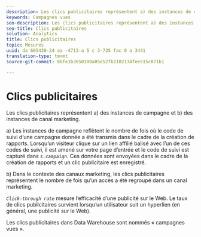 ```yaml
---
description: Les clics publicitaires représentent a) des instances de campagne et b) des instances de canal marketing.
keywords: Campagnes vues
seo-description: Les clics publicitaires représentent a) des instances de campagne et b) des instances de canal marketing.
seo-title: Clics publicitaires
solution: Analytics
title: Clics publicitaires
topic: Mesures
uuid: da 605430-24 aa -4713-a 5 c 3-735 fac 0 a 3441
translation-type: tm+mt
source-git-commit: 86fe1b3650100a05e52fb2102134fee515c871b1

---
```



# Clics publicitaires

Les clics publicitaires représentent a) des instances de campagne et b) des instances de canal marketing.

a) Les instances de campagne reflètent le nombre de fois où le code de suivi d’une campagne donnée a été transmis dans le cadre de la création de rapports. Lorsqu’un visiteur clique sur un lien affilié balisé avec l’un de ces codes de suivi, il est amené sur votre page d’entrée et le code de suivi est capturé dans *`s.campaign`*. Ces données sont envoyées dans le cadre de la création de rapports et un clic publicitaire est enregistré.

b) Dans le contexte des canaux marketing, les clics publicitaires représentent le nombre de fois qu’un accès a été regroupé dans un canal marketing.

*`Click-through rate`* mesure l’efficacité d’une publicité sur le Web. Le taux de clics publicitaires survient lorsqu’un utilisateur suit un hyperlien (en général, une publicité sur le Web).

Les clics publicitaires dans Data Warehouse sont nommés « campagnes vues ».
